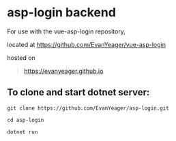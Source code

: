 # asp-login backend

For use with the vue-asp-login repository,

located at https://github.com/EvanYeager/vue-asp-login

hosted on 

> https://evanyeager.github.io

## To clone and start dotnet server:

`git clone https://github.com/EvanYeager/asp-login.git`

`cd asp-login`

`dotnet run`
